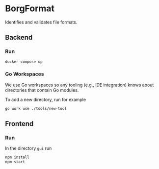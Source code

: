 # BorgFormat

Identifies and validates file formats.

## Backend

### Run

```sh
docker compose up
```

### Go Workspaces

We use Go workspaces so any tooling (e.g., IDE integration) knows about directories that contain Go modules.

To add a new directory, run for example
```sh
go work use ./tools/new-tool
```

## Frontend

### Run

In the directory `gui` run
```sh
npm install
npm start
```